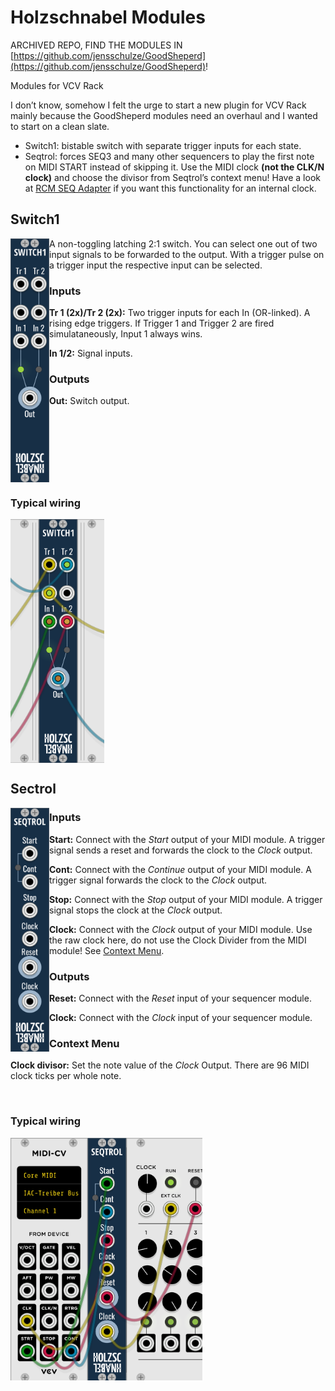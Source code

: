 # Holzschnabel Modules

ARCHIVED REPO, FIND THE MODULES IN [https://github.com/jensschulze/GoodSheperd](https://github.com/jensschulze/GoodSheperd)!

Modules for VCV Rack

I don’t know, somehow I felt the urge to start a new plugin for VCV Rack mainly because the GoodSheperd modules need an overhaul and I wanted to start on a clean slate.

* Switch1: bistable switch with separate trigger inputs for each state.
* Seqtrol: forces SEQ3 and many other sequencers to play the first note on MIDI START instead of skipping it. Use the MIDI clock **(not the CLK/N clock)** and choose the divisor from Seqtrol’s context menu! Have a look at [RCM SEQ Adapter](https://github.com/Rcomian/rcm-modules/blob/v1/README.md#seq-adapter) if you want this functionality for an internal clock.

## Switch1

<img align="left" src="./doc/switch1_panel.png" alt="Switch1" title="Switch1" width="62" height="390">

A non-toggling latching 2:1 switch. You can select one out of two input signals to be forwarded to the output. With a trigger pulse on a trigger input the respective input can be selected.

### Inputs

**Tr 1 (2x)/Tr 2 (2x):** Two trigger inputs for each In (OR-linked). A rising edge triggers. If Trigger 1 and Trigger 2 are fired simulataneously, Input 1 always wins.

**In 1/2:** Signal inputs.

### Outputs

**Out:** Switch output.

<br clear="left"/>

### Typical wiring

<img align="left" src="./doc/switch1_conn.png" alt="Switch1" title="Switch1" width="150" height="390">
<br clear="left"/>

## Sectrol

<img align="left" src="./doc/sectrol_panel.png" alt="Sectrol" title="Sectrol" width="62" height="390">

### Inputs

**Start:** Connect with the *Start* output of your MIDI module. A trigger signal sends a reset and forwards the clock to the *Clock* output.

**Cont:** Connect with the *Continue* output of your MIDI module. A trigger signal forwards the clock to the *Clock* output.

**Stop:** Connect with the *Stop* output of your MIDI module.  A trigger signal stops the clock at the *Clock* output.

**Clock:** Connect with the *Clock* output of your MIDI module. Use the raw clock here, do not use the Clock Divider from the MIDI module! See [Context Menu](#context-menu).

### Outputs

**Reset:** Connect with the *Reset* input of your sequencer module.

**Clock:** Connect with the *Clock* input of your sequencer module.

### Context Menu

**Clock divisor:** Set the note value of the *Clock* Output. There are 96 MIDI clock ticks per whole note.

<br clear="left"/>

### Typical wiring

<img align="left" src="./doc/sectrol_conn.png" alt="Sectrol" title="Sectrol" width="307" height="388">
<br clear="left"/>
